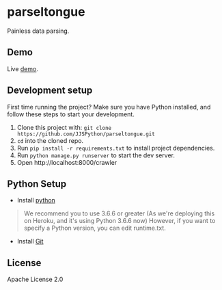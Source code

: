 # parseltongue
Painless data parsing.  

## Demo
Live [demo](https://vast-refuge-25114.herokuapp.com/crawler).

## Development setup

First time running the project? Make sure you have Python installed, and follow these steps to start your development.

1.  Clone this project with:
`git clone https://github.com/JJSPython/parseltongue.git`
2.  `cd` into the cloned repo.
3.  Run `pip install -r requirements.txt` to install project dependencies.
4.  Run `python manage.py runserver` to start the dev server.
5.  Open http://localhost:8000/crawler

## Python Setup

* Install [python](https://www.python.org/)
> We recommend you to use 3.6.6 or greater (As we're deploying this on Heroku, and it's using Python 3.6.6 now) However, if you want to specify a Python version, you can edit runtime.txt.
* Install [Git](https://git-scm.com/downloads)

## License
Apache License 2.0
